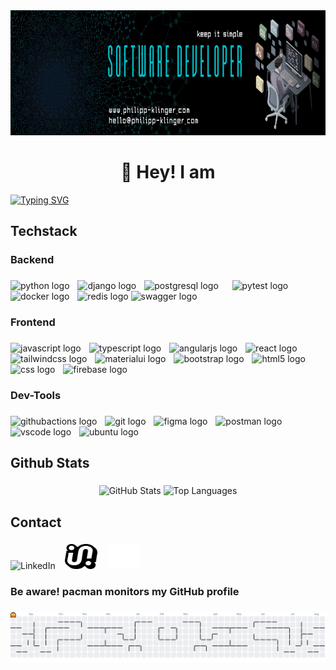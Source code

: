 <div align="center">
  <img height="200" src="./assets/header.png"  />
</div>

###

<h1 align="center">👋 Hey! I am</h1>
<a href="https://git.io/typing-svg"><img src="https://readme-typing-svg.demolab.com?font=Fira+Code&weight=600&size=22&duration=3000&pause=1000&center=true&vCenter=true&width=846&lines=Philipp+Klinger;Fullstack+Developer+%26+IT-Enthusiast;Freelancing+Digital+Nomad;currently+learning+DevSecOps!" alt="Typing SVG" /></a>


###

<h2 align="left">Techstack</h2>

###

<h3 align="left">Backend</h3>

###

<div align="left">
  <img src="https://img.shields.io/badge/Python-3776AB?logo=python&logoColor=white&style=for-the-badge" height="40" alt="python logo"  />
  <img width="5" />
  <img src="https://img.shields.io/badge/Django-092E20?logo=django&logoColor=white&style=for-the-badge" height="40" alt="django logo"  />
  <img width="5" />
  <img src="https://img.shields.io/badge/PostgreSQL-4169E1?logo=postgresql&logoColor=white&style=for-the-badge" height="40" alt="postgresql logo"  />
  <img width="5" />
  <img width="5" />
  <img src="https://img.shields.io/badge/Pytest-0A9EDC?logo=pytest&logoColor=white&style=for-the-badge" height="40" alt="pytest logo"  />
  <img width="5" />
  <img src="https://img.shields.io/badge/Docker-2496ED?logo=docker&logoColor=white&style=for-the-badge" height="40" alt="docker logo"  />
  <img width="5" />
  <img src="https://img.shields.io/badge/Redis-DC382D?logo=redis&logoColor=white&style=for-the-badge" height="40" alt="redis logo"  />
  <img src="https://img.shields.io/badge/Swagger-44A833?logo=swagger&logoColor=white&style=for-the-badge" height="40" alt="swagger logo"  />
</div>

###

<h3 align="left">Frontend</h3>

###

<div align="left">
  <img src="https://img.shields.io/badge/JavaScript-F7DF1E?logo=javascript&logoColor=black&style=for-the-badge" height="40" alt="javascript logo"  />
  <img width="5" />
  <img src="https://img.shields.io/badge/TypeScript-3178C6?logo=typescript&logoColor=white&style=for-the-badge" height="40" alt="typescript logo"  />
  <img width="5" />
  <img src="https://img.shields.io/badge/Angular-DD0031?logo=angular&logoColor=white&style=for-the-badge" height="40" alt="angularjs logo"  />
  <img width="5" />
  <img src="https://img.shields.io/badge/React-61DAFB?logo=react&logoColor=black&style=for-the-badge" height="40" alt="react logo"  />
  <img width="5" />
  <img src="https://img.shields.io/badge/Tailwind CSS-06B6D4?logo=tailwindcss&logoColor=black&style=for-the-badge" height="40" alt="tailwindcss logo"  />
  <img width="5" />
  <img src="https://img.shields.io/badge/MUI-007FFF?logo=mui&logoColor=white&style=for-the-badge" height="40" alt="materialui logo"  />
  <img width="5" />
  <img src="https://img.shields.io/badge/Bootstrap-7952B3?logo=bootstrap&logoColor=white&style=for-the-badge" height="40" alt="bootstrap logo"  />
  <img width="5" />
  <img src="https://img.shields.io/badge/HTML5-E34F26?logo=html5&logoColor=white&style=for-the-badge" height="40" alt="html5 logo"  />
  <img width="5" />
  <img src="https://img.shields.io/badge/CSS-1572B6?logo=css&logoColor=white&style=for-the-badge" height="40" alt="css logo"  />
  <img width="5" />
  <img src="https://img.shields.io/badge/Firebase-FFCA28?logo=firebase&logoColor=black&style=for-the-badge" height="40" alt="firebase logo"  />
</div>

###

<h3 align="left">Dev-Tools</h3>

###

<div align="left">
  <img src="https://img.shields.io/badge/GitHub Actions-2088FF?logo=githubactions&logoColor=white&style=for-the-badge" height="40" alt="githubactions logo"  />
  <img width="5" />
  <img src="https://img.shields.io/badge/Git-F05032?logo=git&logoColor=white&style=for-the-badge" height="40" alt="git logo"  />
  <img width="5" />
  <img src="https://img.shields.io/badge/Figma-F24E1E?logo=figma&logoColor=white&style=for-the-badge" height="40" alt="figma logo"  />
  <img width="5" />
  <img src="https://img.shields.io/badge/Postman-FF6C37?logo=postman&logoColor=black&style=for-the-badge" height="40" alt="postman logo"  />
  <img width="5" />
  <img src="https://img.shields.io/badge/Visual Studio Code-007ACC?logo=visualstudiocode&logoColor=white&style=for-the-badge" height="40" alt="vscode logo"  />
  <img width="5" />
  <img src="https://img.shields.io/badge/Ubuntu-E95420?logo=ubuntu&logoColor=white&style=for-the-badge" height="40" alt="ubuntu logo"  />
</div>

###

<h2 align="left">Github Stats</h2>

###

<div align="center">
  <img src="https://github-readme-stats.vercel.app/api?username=PhilippKlinger&hide_title=false&hide_rank=false&show_icons=true&include_all_commits=true&count_private=true&disable_animations=false&theme=dracula&locale=en&hide_border=true&custom_title=My%20GitHub%20Stats" height="150" alt="GitHub Stats" />
  <img src="https://github-readme-stats.vercel.app/api/top-langs?username=PhilippKlinger&locale=en&hide_title=false&layout=compact&card_width=320&langs_count=6&theme=dracula&hide_border=true" height="150" alt="Top Languages" />
</div>

###

<h2 align="left">Contact</h2>

###

<div align="left">
  <a href="https://www.linkedin.com/in/philipp-klinger" target="_blank" style="text-decoration: none">
    <img src="https://raw.githubusercontent.com/maurodesouza/profile-readme-generator/master/src/assets/icons/social/linkedin/default.svg" width="52" height="40" alt="LinkedIn" />
  </a>
  &nbsp;&nbsp;
  <a href="https://www.junico.de/freelancer/philipp-95?einladung=philipp-95" target="_blank" style="text-decoration: none">
    <img src="./assets/junico.png" width="52" height="40" alt="Discord" />
  </a>
  &nbsp;&nbsp;
  <a href="https://tryhackme.com/p/phlppklngr" target="_blank" style="text-decoration: none">
    <img src="./assets/tryhackme_logo_full.svg" width="52" height="40" alt="TryHackMe" />
  </a>
</div>

###

<h3 align="left">Be aware! pacman monitors my GitHub profile</h3>

###

<picture>
  <source media="(prefers-color-scheme: dark)" srcset="https://raw.githubusercontent.com/PhilippKlinger/PhilippKlinger/output/pacman-contribution-graph-dark.svg">
  <source media="(prefers-color-scheme: light)" srcset="https://raw.githubusercontent.com/PhilippKlinger/PhilippKlinger/output/pacman-contribution-graph.svg">
  <img alt="pacman contribution graph" src="https://raw.githubusercontent.com/PhilippKlinger/PhilippKlinger/output/pacman-contribution-graph.svg">
</picture>

###
